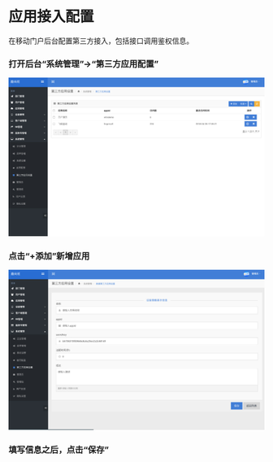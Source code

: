 # 应用接入配置

在移动门户后台配置第三方接入，包括接口调用鉴权信息。

### 打开后台“系统管理”->“第三方应用配置”

![第三方应用设置列表截图](\images\3_1.1.jpg)

### 点击“+添加”新增应用

![新增第三方应用设置列表截图](\images\3_1.2.jpg)

### 填写信息之后，点击“保存”
